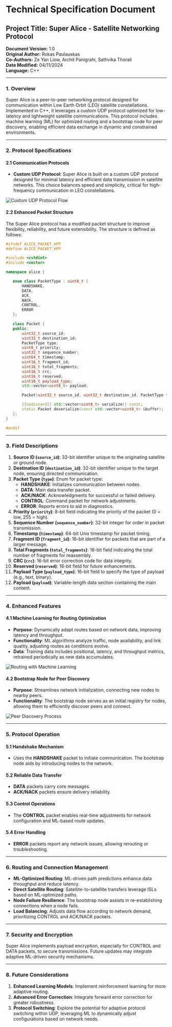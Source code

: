 # Technical Specification Document

## Project Title: Super Alice - Satellite Networking Protocol  
**Document Version:** 1.0  
**Original Author:** Rokas Paulauskas  
**Co-Authors:** Ze Yan Liow, Archit Panigrahi, Sathvika Thorali  
**Date Modified:** 04/11/2024  
**Language:** C++  

---

### 1. Overview  
Super Alice is a peer-to-peer networking protocol designed for communication within Low Earth Orbit (LEO) satellite constellations. Implemented in C++, it leverages a custom UDP protocol optimized for low-latency and lightweight satellite communications. This protocol includes machine learning (ML) for optimized routing and a bootstrap node for peer discovery, enabling efficient data exchange in dynamic and constrained environments.

---

### 2. Protocol Specifications  

#### 2.1 Communication Protocols  
- **Custom UDP Protocol**: Super Alice is built on a custom UDP protocol designed for minimal latency and efficient data transmission in satellite networks. This choice balances speed and simplicity, critical for high-frequency communication in LEO constellations.

![Custom UDP Protocol Flow](https://i.imgur.com/RWAAazL.png "Custom UDP Protocol Flow")

#### 2.2 Enhanced Packet Structure  

The Super Alice protocol has a modified packet structure to improve flexibility, reliability, and future extensibility. The structure is defined as follows:

```cpp
#ifndef ALICE_PACKET_HPP
#define ALICE_PACKET_HPP

#include <cstdint>
#include <vector>

namespace alice {

   enum class PacketType : uint8_t {
       HANDSHAKE,
       DATA,
       ACK,
       NACK,
       CONTROL,
       ERROR
   };

   class Packet {
   public:
       uint32_t source_id;
       uint32_t destination_id;
       PacketType type;
       uint8_t priority;
       uint32_t sequence_number;
       uint64_t timestamp;
       uint16_t fragment_id;
       uint16_t total_fragments;
       uint16_t crc;
       uint16_t reserved;
       uint16_t payload_type;
       std::vector<uint8_t> payload;

       Packet(uint32_t source_id, uint32_t destination_id, PacketType type, uint8_t priority, uint32_t sequence_number, const std::vector<uint8_t> &payload);

       [[nodiscard]] std::vector<uint8_t> serialize() const;
       static Packet deserialize(const std::vector<uint8_t> &buffer);
   };
}

#endif
```

---

### 3. Field Descriptions  

1. **Source ID (`source_id`)**: 32-bit identifier unique to the originating satellite or ground node.  
2. **Destination ID (`destination_id`)**: 32-bit identifier unique to the target node, ensuring directed communication.  
3. **Packet Type (`type`)**: Enum for packet type:
   - **HANDSHAKE**: Initializes communication between nodes.
   - **DATA**: Main data transfer packet.
   - **ACK/NACK**: Acknowledgments for successful or failed delivery.
   - **CONTROL**: Command packet for network adjustments.
   - **ERROR**: Reports errors to aid in diagnostics.
4. **Priority (`priority`)**: 8-bit field indicating the priority of the packet (0 = low, 255 = high).  
5. **Sequence Number (`sequence_number`)**: 32-bit integer for order in packet transmission.  
6. **Timestamp (`timestamp`)**: 64-bit Unix timestamp for packet timing.  
7. **Fragment ID (`fragment_id`)**: 16-bit identifier for packets that are part of a larger message.  
8. **Total Fragments (`total_fragments`)**: 16-bit field indicating the total number of fragments for reassembly.  
9. **CRC (`crc`)**: 16-bit error correction code for data integrity.  
10. **Reserved (`reserved`)**: 16-bit field for future enhancements.  
11. **Payload Type (`payload_type`)**: 16-bit field to specify the type of payload (e.g., text, binary).  
12. **Payload (`payload`)**: Variable-length data section containing the main content.

---

### 4. Enhanced Features  

#### 4.1 Machine Learning for Routing Optimization  
- **Purpose**: Dynamically adapt routes based on network data, improving latency and throughput.  
- **Functionality**: ML algorithms analyze traffic, node availability, and link quality, adjusting routes as conditions evolve.  
- **Data**: Training data includes positional, latency, and throughput metrics, retrained periodically as new data accumulates.

![Routing with Machine Learning](https://i.imgur.com/NPbx0GU.png "Routing with Machine Learning")

#### 4.2 Bootstrap Node for Peer Discovery  
- **Purpose**: Streamlines network initialization, connecting new nodes to nearby peers.  
- **Functionality**: The bootstrap node serves as an initial registry for nodes, allowing them to efficiently discover peers and connect.

![Peer Discovery Process](https://i.imgur.com/Q029UGM.png "Peer Discovery Process")

---

### 5. Protocol Operation  

#### 5.1 Handshake Mechanism  
- Uses the **HANDSHAKE** packet to initiate communication. The bootstrap node aids by introducing nodes to the network.

#### 5.2 Reliable Data Transfer  
- **DATA** packets carry core messages.  
- **ACK/NACK** packets ensure delivery reliability.

#### 5.3 Control Operations  
- The **CONTROL** packet enables real-time adjustments for network configuration and ML-based route updates.

#### 5.4 Error Handling  
- **ERROR** packets report any network issues, allowing rerouting or troubleshooting.

---

### 6. Routing and Connection Management  

- **ML-Optimized Routing**: ML-driven path predictions enhance data throughput and reduce latency.  
- **Direct Satellite Routing**: Satellite-to-satellite transfers leverage ISLs based on ML-optimized paths.  
- **Node Failure Resilience**: The bootstrap node assists in re-establishing connections when a node fails.  
- **Load Balancing**: Adjusts data flow according to network demand, prioritizing CONTROL and ACK/NACK packets.

---

### 7. Security and Encryption  
Super Alice implements payload encryption, especially for CONTROL and DATA packets, to secure transmissions. Future updates may integrate adaptive ML-driven security mechanisms.

---

### 8. Future Considerations  

1. **Enhanced Learning Models**: Implement reinforcement learning for more adaptive routing.  
2. **Advanced Error Correction**: Integrate forward error correction for greater robustness.  
3. **Protocol Switching**: Explore the potential for adaptive protocol switching within UDP, leveraging ML to dynamically adjust configurations based on network needs.
